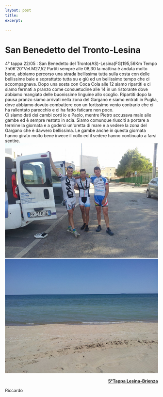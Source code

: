 ```yaml
---
layout: post
title: 
excerpt: 

---
```

<h1>San Benedetto del Tronto-Lesina</h1>
4° tappa 22/05 : San Benedetto del Tronto(AS)-Lesina(FG)195,56Km Tempo 7h06'20"Vel.M27,52
Partiti sempre alle 08,30 la mattina è andata molto bene, abbiamo percorso una strada bellissima tutta sulla costa con delle bellissime baie e soprattutto tutta su e giù ed un bellissimo tempo che ci accompagnava. Dopo una sosta con Coca Cola alle 12 siamo ripartiti e ci siamo fermati a pranzo come consuetudine alle 14 in un ristorante dove abbiamo mangiato delle buonissime linguine allo scoglio. Ripartiti dopo la pausa pranzo siamo arrivati nella zona del Gargano e siamo entrati in Puglia, dove abbiamo dovuto combattere con un fortissimo vento contrario che ci ha rallentato parecchio e ci ha fatto faticare non poco.<br>
Ci siamo dati dei cambi corti io e Paolo, mentre Pietro accusava male alle gambe ed è sempre restato in scia. Siamo comunque riusciti a portare a termine la giornata e a goderci un'oretta di mare e a vedere la zona del Gargano che è davvero bellissima. Le gambe anche in questa giornata hanno girato molto bene invece il collo ed il sedere hanno continuato a farsi sentire.<br>
<a href="/images/giroitalia/lesina.jpg"><img class="postimg" src="/images/giroitalia/lesina.jpg"></a>
<a href="/images/giroitalia/lesinamare.jpg"><img class="postimg" src="/images/giroitalia/lesinamare.jpg"></a>
<a href="/2014/05/26/6Tappa"><P align=right><b>5°Tappa Lesina-Brienza</b></P></a>
Riccardo 
